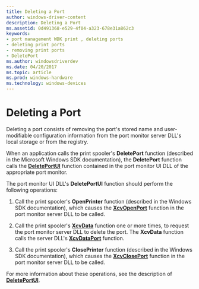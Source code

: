 ```yaml
---
title: Deleting a Port
author: windows-driver-content
description: Deleting a Port
ms.assetid: 0d491368-e529-4f04-a323-678e31a862c3
keywords:
- port management WDK print , deleting ports
- deleting print ports
- removing print ports
- DeletePort
ms.author: windowsdriverdev
ms.date: 04/20/2017
ms.topic: article
ms.prod: windows-hardware
ms.technology: windows-devices
---
```


# Deleting a Port





Deleting a port consists of removing the port's stored name and user-modifiable configuration information from the port monitor server DLL's local storage or from the registry.

When an application calls the print spooler's **DeletePort** function (described in the Microsoft Windows SDK documentation), the **DeletePort** function calls the [**DeletePortUI**](https://msdn.microsoft.com/library/windows/hardware/ff547432) function contained in the port monitor UI DLL of the appropriate port monitor.

The port monitor UI DLL's **DeletePortUI** function should perform the following operations:

1.  Call the print spooler's **OpenPrinter** function (described in the Windows SDK documentation), which causes the [**XcvOpenPort**](https://msdn.microsoft.com/library/windows/hardware/ff564259) function in the port monitor server DLL to be called.

2.  Call the print spooler's [**XcvData**](https://msdn.microsoft.com/library/windows/hardware/ff564255) function one or more times, to request the port monitor server DLL to delete the port. The **XcvData** function calls the server DLL's [**XcvDataPort**](https://msdn.microsoft.com/library/windows/hardware/ff564258) function.

3.  Call the print spooler's **ClosePrinter** function (described in the Windows SDK documentation), which causes the [**XcvClosePort**](https://msdn.microsoft.com/library/windows/hardware/ff564254) function in the port monitor server DLL to be called.

For more information about these operations, see the description of [**DeletePortUI**](https://msdn.microsoft.com/library/windows/hardware/ff547432).

 

 




